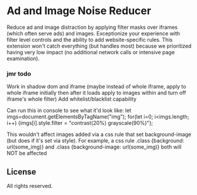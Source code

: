 # Ad and Image Noise Reducer

Reduce ad and image distraction by applying filter masks over iframes (which often serve ads) and images. Exceptionize your experience with filter level controls and the ability to add website-specific rules. This extension won't catch everything (but handles most) because we prioritized having very low impact (no additional network calls or intensive page examination).

### jmr todo

Work in shadow dom and iframe (maybe instead of whole iframe, apply to whole iframe initially then after it loads apply to images within and turn off iframe's whole filter)
Add whitelist/blacklist capability

Can run this in console to see what it'd look like:
let imgs=document.getElementsByTagName("img"); for(let i=0; i<imgs.length; i++) {imgs[i].style.filter = "contrast(20%) grayscale(90%)"};

This wouldn't affect images added via a css rule that set background-image (but does if it's set via style). For example, a css rule
.class {background: url(some_img)} and .class {background-image: url(some_img)} both will NOT be affected

## License

All rights reserved.
